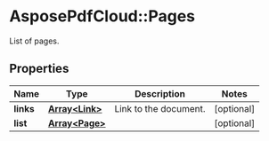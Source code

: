 # AsposePdfCloud::Pages
List of pages.

## Properties
Name | Type | Description | Notes
------------ | ------------- | ------------- | -------------
**links** | [**Array&lt;Link&gt;**](Link.md) | Link to the document. | [optional] 
**list** | [**Array&lt;Page&gt;**](Page.md) |  | [optional] 



